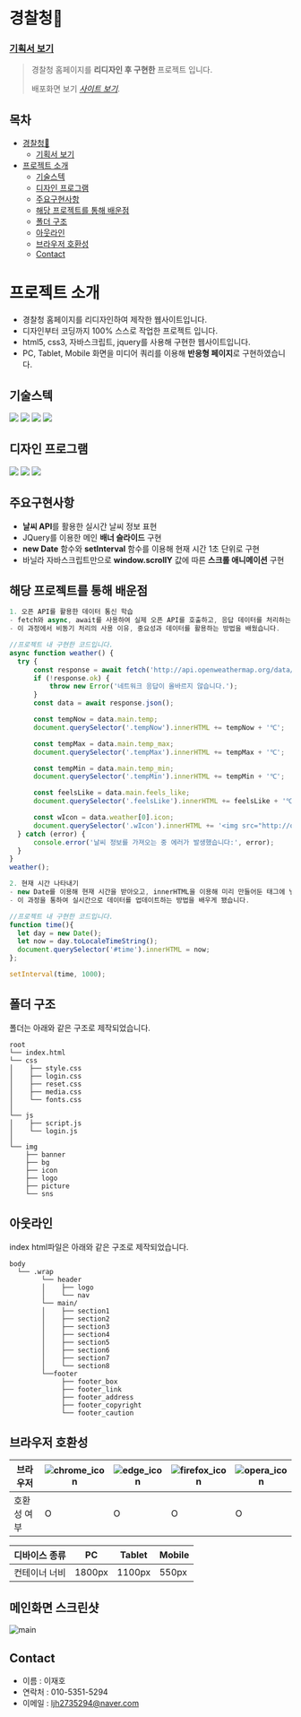 # 경찰청🚓
### [기획서 보기](./project1.pdf)
> 경찰청 홈페이지를 **리디자인 후 구현한** 프로젝트 입니다.
> 
> 배포화면 보기 [_사이트 보기_](https://leejaeho0104.github.io/PROJECT__1/). 
> 
## 목차 <!-- omit in toc -->
- [경찰청🚓](#경찰청)
    - [기획서 보기](#기획서-보기)
- [프로젝트 소개](#프로젝트-소개)
  - [기술스텍](#기술스텍)
  - [디자인 프로그램](#디자인-프로그램)
  - [주요구현사항](#주요구현사항)
  - [해당 프로젝트를 통해 배운점](#해당-프로젝트를-통해-배운점)
  - [폴더 구조](#폴더-구조)
  - [아웃라인](#아웃라인)
  - [브라우저 호환성](#브라우저-호환성)
  - [Contact](#contact)
<!-- * [License](#license) -->


# 프로젝트 소개
- 경찰청 홈페이지를 리디자인하여 제작한 웹사이트입니다.
- 디자인부터 코딩까지 100% 스스로 작업한 프로젝트 입니다.
- html5, css3, 자바스크립트, jquery를 사용해 구현한 웹사이트입니다.
- PC, Tablet, Mobile 화면을 미디어 쿼리를 이용해 **반응형 페이지**로 구현하였습니다.


## 기술스텍
<img src="https://img.shields.io/badge/html5-E34F26?style=for-the-badge&logo=html5&logoColor=white">
<img src="https://img.shields.io/badge/css3-1572B6?style=for-the-badge&logo=css3&logoColor=white">
<img src="https://img.shields.io/badge/JS-F7DF1E?style=for-the-badge&logo=javascript&logoColor=white">
<img src="https://img.shields.io/badge/JQuery-0769AD?style=for-the-badge&logo=jquery&logoColor=white">


## 디자인 프로그램
<img src="https://img.shields.io/badge/Photoshop-31A8FF?style=for-the-badge&logo=adobephotoshop&logoColor=white">
<img src="https://img.shields.io/badge/illustrator-FF9A00?style=for-the-badge&logo=adobeillustrator&logoColor=white">
<img src="https://img.shields.io/badge/figma-F24E1E?style=for-the-badge&logo=figma&logoColor=white">


## 주요구현사항
- **날씨 API**를 활용한 실시간 날씨 정보 표현
- JQuery를 이용한 메인 **배너 슬라이드** 구현
- **new Date** 함수와 **setInterval** 함수를 이용해 현재 시간 1초 단위로 구현
- 바닐라 자바스크립트만으로 **window.scrollY** 값에 따른 **스크롤 애니메이션** 구현


## 해당 프로젝트를 통해 배운점

```javascript
1. 오픈 API를 활용한 데이터 통신 학습
- fetch와 async, await를 사용하여 실제 오픈 API를 호출하고, 응답 데이터를 처리하는 코드를 구현했습니다.
- 이 과정에서 비동기 처리의 사용 이유, 중요성과 데이터를 활용하는 방법을 배웠습니다. 

//프로젝트 내 구현한 코드입니다.
async function weather() {
  try {
      const response = await fetch('http://api.openweathermap.org/data/2.5/weather?id=1835848&appid=78e9ebd4228ee28d89014f0e8042ed0e&units=metric');
      if (!response.ok) {
          throw new Error('네트워크 응답이 올바르지 않습니다.');
      }
      const data = await response.json();

      const tempNow = data.main.temp;
      document.querySelector('.tempNow').innerHTML += tempNow + '℃';

      const tempMax = data.main.temp_max;
      document.querySelector('.tempMax').innerHTML += tempMax + '℃';

      const tempMin = data.main.temp_min;
      document.querySelector('.tempMin').innerHTML += tempMin + '℃';

      const feelsLike = data.main.feels_like;
      document.querySelector('.feelsLike').innerHTML += feelsLike + '℃';

      const wIcon = data.weather[0].icon;
      document.querySelector('.wIcon').innerHTML += '<img src="http://openweathermap.org/img/w/' + wIcon + '.png">';
  } catch (error) { 
      console.error('날씨 정보를 가져오는 중 에러가 발생했습니다:', error); 
  } 
}
weather();
```


```javascript
2. 현재 시간 나타내기
- new Date를 이용해 현재 시간을 받아오고, innerHTML을 이용해 미리 만들어둔 태그에 넣는 코드를 구현했습니다.
- 이 과정을 통하여 실시간으로 데이터를 업데이트하는 방법을 배우게 됐습니다.

//프로젝트 내 구현한 코드입니다.
function time(){
  let day = new Date();
  let now = day.toLocaleTimeString();
  document.querySelector('#time').innerHTML = now;
};

setInterval(time, 1000);
```

## 폴더 구조

폴더는 아래와 같은 구조로 제작되었습니다.
```
root
└── index.html
└── css
│    ├── style.css
│    ├── login.css
│    ├── reset.css
│    ├── media.css
│    └── fonts.css
│
└── js
│    ├── script.js
│    └── login.js
│
└── img
    ├── banner
    ├── bg
    ├── icon
    ├── logo
    ├── picture
    └── sns
```

## 아웃라인
index html파일은 아래와 같은 구조로 제작되었습니다.
```
body
  └── .wrap
        └── header
        │    ├── logo
        │    └── nav
        └── main/
        │    ├── section1
        │    ├── section2
        │    ├── section3
        │    ├── section4
        │    ├── section5
        │    ├── section6
        │    ├── section7
        │    └── section8
        └──footer
             ├── footer_box
             ├── footer_link
             ├── footer_address
             ├── footer_copyright
             └── footer_caution
```

## 브라우저 호환성
|브라우저|![chrome_icon](https://github.com/LeeJaeHo0104/PROJECT__1/assets/151009272/3e912b12-1d18-4635-8f9c-9abba81cfb80)|![edge_icon](https://github.com/LeeJaeHo0104/PROJECT__1/assets/151009272/f494434e-b0bd-447f-a3b1-6e7fc9e41d17)|![firefox_icon](https://github.com/LeeJaeHo0104/PROJECT__1/assets/151009272/6da83ea9-6744-422a-8929-a771dd20d94a)|![opera_icon](https://github.com/LeeJaeHo0104/PROJECT__1/assets/151009272/1fa4b9c9-9aa6-467f-bbc6-1fc46959c053)
|---|---|---|---|---|
|호환성 여부|O|O|O|O|

<!-- 반응형 -->
|디바이스 종류|PC|Tablet|Mobile|
|---|---|---|---
|컨테이너 너비|1800px|1100px|550px


## 메인화면 스크린샷
![main](https://github.com/LeeJaeHo0104/PROJECT__1/assets/151009272/efca0bdc-bbaf-43d6-a757-ffc39a3bfaf3)

## Contact
- 이름 : 이재호
- 연락처 : 010-5351-5294
- 이메일 : ljh2735294@naver.com
